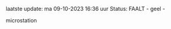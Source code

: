 laatste update: 
ma 09-10-2023 16:36   uur 
Status: FAALT - geel - 
<div class="service Y">microstation</div>